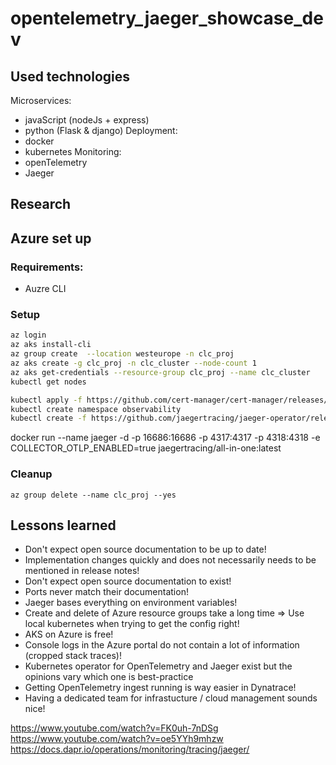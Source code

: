 # opentelemetry_jaeger_showcase_dev

## Used technologies
Microservices:
- javaScript (nodeJs + express)
- python (Flask & django)
Deployment:
- docker
- kubernetes
Monitoring:
- openTelemetry 
- Jaeger

## Research




## Azure set up

### Requirements:
- Auzre CLI

### Setup

```bash
az login
az aks install-cli
az group create  --location westeurope -n clc_proj
az aks create -g clc_proj -n clc_cluster --node-count 1
az aks get-credentials --resource-group clc_proj --name clc_cluster
kubectl get nodes

kubectl apply -f https://github.com/cert-manager/cert-manager/releases/download/v1.11.0/cert-manager.yaml
kubectl create namespace observability
kubectl create -f https://github.com/jaegertracing/jaeger-operator/releases/download/v1.41.0/jaeger-operator.yaml -n observability
```

docker run --name jaeger -d -p 16686:16686 -p 4317:4317 -p 4318:4318 -e COLLECTOR_OTLP_ENABLED=true jaegertracing/all-in-one:latest

### Cleanup

```
az group delete --name clc_proj --yes
```



## Lessons learned
- Don't expect open source documentation to be up to date!
- Implementation changes quickly and does not necessarily needs to be mentioned in release notes!
- Don't expect open source documentation to exist!
- Ports never match their documentation!
- Jaeger bases everything on environment variables!
- Create and delete of Azure resource groups take a long time => Use local kubernetes when trying to get the config right!
- AKS on Azure is free!
- Console logs in the Azure portal do not contain a lot of information (cropped stack traces)!
- Kubernetes operator for OpenTelemetry and Jaeger exist but the opinions vary which one is best-practice
- Getting OpenTelemetry ingest running is way easier in Dynatrace!
- Having a dedicated team for infrastucture / cloud management sounds nice!



https://www.youtube.com/watch?v=FK0uh-7nDSg
https://www.youtube.com/watch?v=oe5YYh9mhzw
https://docs.dapr.io/operations/monitoring/tracing/jaeger/